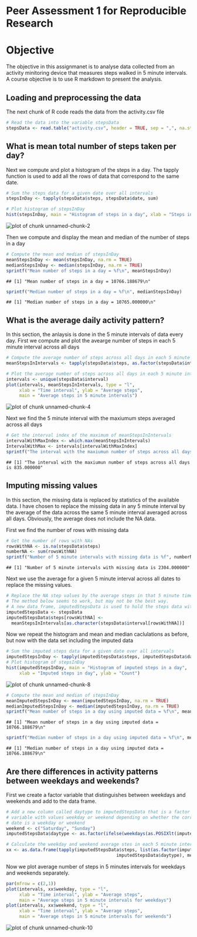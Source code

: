 Peer Assessment 1 for Reproducible Research
===================================================
# Objective
The objective in this assignmanet is to analyse data collected from an activity minitoring device that measures steps walked in 5 minute intervals. A course objective is to use R markdown to present the analysis.

## Loading and preprocessing the data
The next chunk of R code reads the data from the activity.csv file


```r
# Read the data into the variable stepsData
stepsData <- read.table("activity.csv", header = TRUE, sep = ",", na.strings = "NA")
```

## What is mean total number of steps taken per day?

Next we compute and plot a histogram of the steps in a day. The tapply function is used to add all the rows of data that correspond to the same date.


```r
# Sum the steps data for a given date over all intervals
stepsInDay <- tapply(stepsData$steps, stepsData$date, sum)

# Plot histogram of stepsInDay
hist(stepsInDay, main = "Histogram of steps in a day", xlab = "Steps in day", ylab = "Count")
```

![plot of chunk unnamed-chunk-2](figure/unnamed-chunk-2-1.png) 

Then we compute and display the mean and median of the number of steps in a day


```r
# Compute the mean and median of stepsInDay
meanStepsInDay <- mean(stepsInDay, na.rm = TRUE)
medianStepsInDay <- median(stepsInDay, na.rm = TRUE)
sprintf("Mean number of steps in a day = %f\n", meanStepsInDay)
```

```
## [1] "Mean number of steps in a day = 10766.188679\n"
```

```r
sprintf("Median number of steps in a day = %f\n", medianStepsInDay)
```

```
## [1] "Median number of steps in a day = 10765.000000\n"
```

## What is the average daily activity pattern?

In this section, the anlaysis is done in the 5 minute intervals of data every day.
First we compute and plot the avearge number of steps in each 5 minute interval across all days


```r
# Compute the average number of steps across all days in each 5 minute interval
meanStepsInIntervals <- tapply(stepsData$steps, as.factor(stepsData$interval), mean, na.rm = TRUE)

# Plot the average number of steps across all days in each 5 minute interval
intervals <- unique(stepsData$interval)
plot(intervals, meanStepsInIntervals, type = "l",
     xlab = "Time interval", ylab = "Average steps",
     main = "Average steps in 5 minute intervals")
```

![plot of chunk unnamed-chunk-4](figure/unnamed-chunk-4-1.png) 

Next we find the 5 minute interval with the maxiumum steps averaged across all days


```r
# Get the interval index of the maximum of meanStepsInIntervals
intervalWithMaxIndex <- which.max(meanStepsInIntervals)
IntervalWithMax <- intervals[intervalWithMaxIndex]
sprintf("The interval with the maxiumun number of steps across all days is %f", IntervalWithMax)
```

```
## [1] "The interval with the maxiumun number of steps across all days is 835.000000"
```

## Imputing missing values

In this section, the missing data is replaced by statistics of the available data. I have chosen to replace the missing data in any 5 minute interval by the average of the data across the same 5 minute interval averaged across all days. Obviously, the average does not include the NA data.

First we find the number of rows with missing data


```r
# Get the number of rows with NAs
rowsWithNA <- is.na(stepsData$steps)
numberNA <- sum(rowsWithNA)
sprintf("Number of 5 minute intervals with missing data is %f", numberNA)
```

```
## [1] "Number of 5 minute intervals with missing data is 2304.000000"
```

Next we use the average for a given 5 minute interval across all dates to replace the missing values.


```r
# Replace the NA step values by the average steps in that 5 minute time interval
# The method below seems to work, but may not be the best way.
# A new data frame, imputedStepsData is used to hold the steps data with the imputed values
imputedStepsData <- stepsData
imputedStepsData$steps[rowsWithNA] <- 
  meanStepsInIntervals[as.character(stepsData$interval[rowsWithNA])]
```

Now we repeat the histogram and mean and median caclulations as before, but now with the data set including the imputed data


```r
# Sum the imputed steps data for a given date over all intervals
imputedStepsInDay <- tapply(imputedStepsData$steps, imputedStepsData$date, sum)
# Plot histogram of stepsInDay
hist(imputedStepsInDay, main = "Histogram of imputed steps in a day",
     xlab = "Imputed steps in day", ylab = "Count")
```

![plot of chunk unnamed-chunk-8](figure/unnamed-chunk-8-1.png) 

```r
# Compute the mean and median of stepsInDay
meanImputedStepsInDay <- mean(imputedStepsInDay, na.rm = TRUE)
medianImputedStepsInDay <- median(imputedStepsInDay, na.rm = TRUE)
sprintf("Mean number of steps in a day using imputed data = %f\n", meanImputedStepsInDay)
```

```
## [1] "Mean number of steps in a day using imputed data = 10766.188679\n"
```

```r
sprintf("Median number of steps in a day using imputed data = %f\n", medianImputedStepsInDay)
```

```
## [1] "Median number of steps in a day using imputed data = 10766.188679\n"
```

## Are there differences in activity patterns between weekdays and weekends?

First we create a factor variable that distinguishes between weekdays and weekends and add to the data frame.


```r
# Add a new column called daytype to imputedStepsData that is a factor
# variable with values weekday or weekend depending on whether the corresponding
# date is a weekday or weekend
weekend <- c("Saturday", "Sunday")
imputedStepsData$daytype <- as.factor(ifelse(weekdays(as.POSIXlt(imputedStepsData$date)) %in% weekend, "weekend", "weekday"))

# Calculate the weekday and weekend average stes in each 5 minute interval
xx <- as.data.frame(tapply(imputedStepsData$steps, list(as.factor(imputedStepsData$interval),
                                          imputedStepsData$daytype), mean))
```

Now we plot average number of steps in 5 minutes intervals for weekdays and weekends separately.


```r
par(mfrow = c(2,1))
plot(intervals, xx$weekday, type = "l",
     xlab = "Time interval", ylab = "Average steps",
     main = "Average steps in 5 minute intervals for weekdays")
plot(intervals, xx$weekend, type = "l",
     xlab = "Time interval", ylab = "Average steps",
     main = "Average steps in 5 minute intervals for weekends")
```

![plot of chunk unnamed-chunk-10](figure/unnamed-chunk-10-1.png) 
